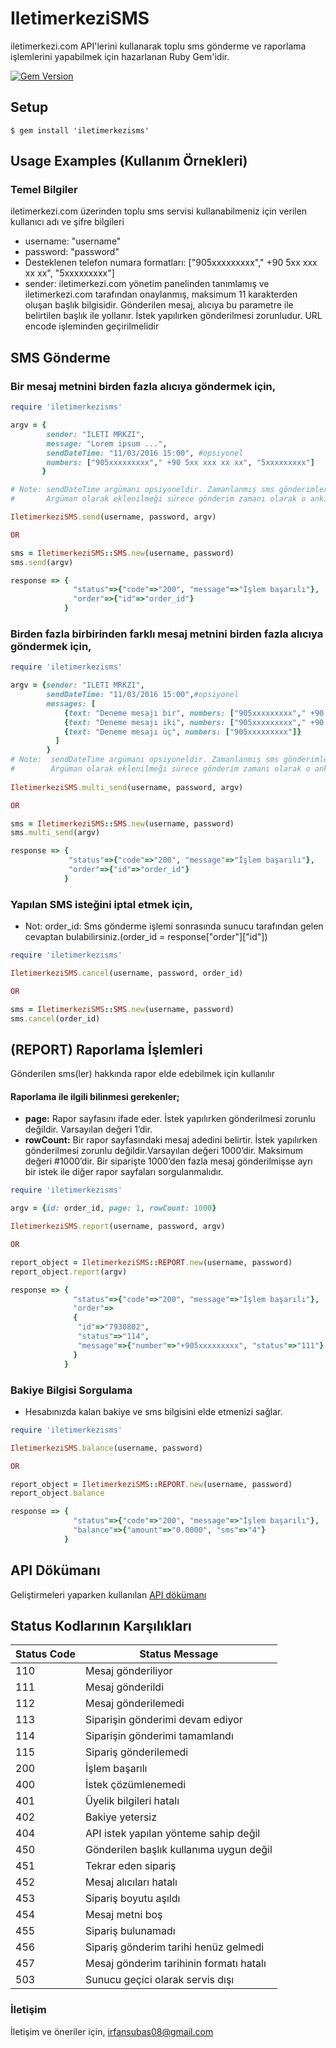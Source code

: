# IletimerkeziSMS

iletimerkezi.com API'lerini kullanarak toplu sms gönderme ve raporlama işlemlerini yapabilmek için hazarlanan Ruby Gem'idir.

[![Gem Version](https://badge.fury.io/rb/iletimerkezisms.svg)](http://badge.fury.io/rb/iletimerkezisms)

## Setup
```
$ gem install 'iletimerkezisms'
```

## Usage Examples (Kullanım Örnekleri)

### Temel Bilgiler
iletimerkezi.com üzerinden toplu sms servisi kullanabilmeniz için verilen kullanıcı adı ve şifre bilgileri
- username: "username"
- password: "password"
- Desteklenen telefon numara formatları: ["905xxxxxxxxx"," +90 5xx xxx xx xx", "5xxxxxxxxx"]
- sender: iletimerkezi.com yönetim panelinden tanımlamış ve iletimerkezi.com tarafından onaylanmış, maksimum 11 karakterden oluşan başlık bilgisidir. Gönderilen mesaj, alıcıya bu parametre ile belirtilen başlık ile yollanır. İstek yapılırken gönderilmesi zorunludur. URL encode işleminden geçirilmelidir

## SMS Gönderme

### Bir mesaj metnini birden fazla alıcıya göndermek için,
``` ruby
require 'iletimerkezisms'

argv = {
        sender: "ILETI MRKZI",
        message: "Lorem ipsum ...",
        sendDateTime: "11/03/2016 15:00", #opsiyonel
        numbers: ["905xxxxxxxxx"," +90 5xx xxx xx xx", "5xxxxxxxxx"]
       }

# Note: sendDateTime argümanı opsiyoneldir. Zamanlanmış sms gönderimleri için kullanılır. 
#       Argüman olarak eklenilmeği sürece gönderim zamanı olarak o anki zaman otamatik olarak atanır.

IletimerkeziSMS.send(username, password, argv)

OR

sms = IletimerkeziSMS::SMS.new(username, password)
sms.send(argv)

response => {
              "status"=>{"code"=>"200", "message"=>"İşlem başarılı"},
              "order"=>{"id"=>"order_id"}
            }

```

### Birden fazla birbirinden farklı mesaj metnini birden fazla alıcıya göndermek için,

``` ruby
require 'iletimerkezisms'

argv = {sender: "ILETI MRKZI",
        sendDateTime: "11/03/2016 15:00",#opsiyonel
        messages: [
            {text: "Deneme mesajı bir", numbers: ["905xxxxxxxxx"," +90 5xx xxx xx xx", "5xxxxxxxxx"]},
            {text: "Deneme mesajı iki", numbers: ["905xxxxxxxxx"," +90 5xx xxx xx xx"]},
            {text: "Deneme mesajı üç", numbers: ["905xxxxxxxxx"]}
          ]
        }
# Note:  sendDateTime argümanı opsiyoneldir. Zamanlanmış sms gönderimleri için kullanılır. 
#        Argüman olarak eklenilmeği sürece gönderim zamanı olarak o anki zaman otamatik olarak atanır.
                     
IletimerkeziSMS.multi_send(username, password, argv)

OR

sms = IletimerkeziSMS::SMS.new(username, password)
sms.multi_send(argv)

response => {
             "status"=>{"code"=>"200", "message"=>"İşlem başarılı"},
             "order"=>{"id"=>"order_id"}
            }
```

### Yapılan SMS isteğini iptal etmek için,

- Not: order_id: Sms gönderme işlemi sonrasında sunucu tarafından gelen cevaptan bulabilirsiniz.(order_id = response["order"]["id"])

``` ruby
require 'iletimerkezisms'

IletimerkeziSMS.cancel(username, password, order_id)

OR

sms = IletimerkeziSMS::SMS.new(username, password)
sms.cancel(order_id)

```

## (REPORT) Raporlama İşlemleri

Gönderilen sms(ler) hakkında rapor elde edebilmek için kullanılır

#### Raporlama ile ilgili bilinmesi gerekenler;

- **page:** Rapor sayfasını ifade eder. İstek yapılırken gönderilmesi zorunlu değildir. Varsayılan değeri 1’dir. 
- **rowCount:** Bir rapor sayfasındaki mesaj adedini belirtir. İstek yapılırken gönderilmesi zorunlu değildir.Varsayılan değeri 1000’dir. Maksimum değeri #1000’dir. Bir siparişte 1000’den fazla mesaj gönderilmişse ayrı bir istek ile diğer rapor sayfaları sorgulanmalıdır.

``` ruby
require 'iletimerkezisms'

argv = {id: order_id, page: 1, rowCount: 1000}

IletimerkeziSMS.report(username, password, argv)

OR

report_object = IletimerkeziSMS::REPORT.new(username, password)
report_object.report(argv)

response => {
              "status"=>{"code"=>"200", "message"=>"İşlem başarılı"},
              "order"=>
              {
               "id"=>"7930802",
               "status"=>"114",
               "message"=>{"number"=>"+905xxxxxxxxx", "status"=>"111"}
              }
            }
```

### Bakiye Bilgisi Sorgulama

- Hesabınızda kalan bakiye ve sms bilgisini elde etmenizi sağlar.

``` ruby
require 'iletimerkezisms'

IletimerkeziSMS.balance(username, password)

OR

report_object = IletimerkeziSMS::REPORT.new(username, password)
report_object.balance

response => {
              "status"=>{"code"=>"200", "message"=>"İşlem başarılı"},
              "balance"=>{"amount"=>"0.0000", "sms"=>"4"}
            }

```
## API Dökümanı
Geliştirmeleri yaparken kullanılan [API dökümanı](https://docs.google.com/document/d/19mYfmnx_BAoO5tPjz2qrCE9LK9qNrafAVZTNqHmi1tQ/edit)

## Status Kodlarının Karşılıkları

Status Code   | Status Message
------------- | -------------
110  | Mesaj gönderiliyor
111  | Mesaj gönderildi
112  | Mesaj gönderilemedi
113  | Siparişin gönderimi devam ediyor
114  | Siparişin gönderimi tamamlandı
115  | Sipariş gönderilemedi
200  | İşlem başarılı
400  | İstek çözümlenemedi
401  | Üyelik bilgileri hatalı
402  | Bakiye yetersiz
404  | API istek yapılan yönteme sahip değil
450  | Gönderilen başlık kullanıma uygun değil
451  | Tekrar eden sipariş
452  | Mesaj alıcıları hatalı
453  | Sipariş boyutu aşıldı
454  | Mesaj metni boş
455  | Sipariş bulunamadı
456  | Sipariş gönderim tarihi henüz gelmedi
457  | Mesaj gönderim tarihinin formatı hatalı
503  | Sunucu geçici olarak servis dışı

### İletişim
İletişim ve öneriler için, irfansubas08@gmail.com
